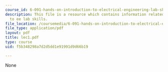 ```yaml
---
course_id: 6-091-hands-on-introduction-to-electrical-engineering-lab-skills-january-iap-2008
description: This file is a resource which contains information related to introduction
  to ee lab skills.
file_location: /coursemedia/6-091-hands-on-introduction-to-electrical-engineering-lab-skills-january-iap-2008/f5b348298a7d2d5dd1e91991d9d66b19_lec1.pdf
file_type: application/pdf
layout: pdf
title: lec1.pdf
type: course
uid: f5b348298a7d2d5dd1e91991d9d66b19

---
```

None